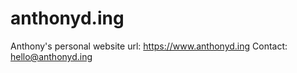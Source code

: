 # anthonyd.ing

Anthony's personal website
url: https://www.anthonyd.ing
Contact: hello@anthonyd.ing
